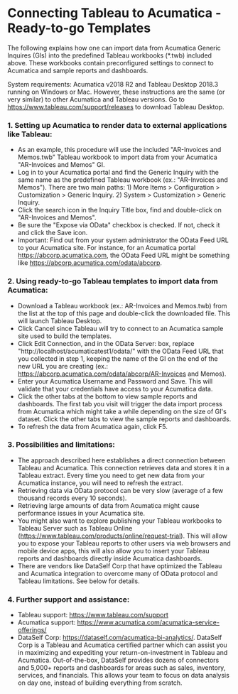 # Connecting Tableau to Acumatica - Ready-to-go Templates
The following explains how one can import data from Acumatica Generic Inquires (GIs) into the predefined Tableau workbooks (*.twb) included above. These workbooks contain preconfigured settings to connect to Acumatica and sample reports and dashboards.

System requirements: Acumatica v2018 R2 and Tableau Desktop 2018.3 running on Windows or Mac. However, these instructions are the same (or very similar) to other Acumatica and Tableau versions. Go to https://www.tableau.com/support/releases to download Tableau Desktop.

### 1. Setting up Acumatica to render data to external applications like Tableau:
- As an example, this procedure will use the included "AR-Invoices and Memos.twb" Tableau workbook to import data from your Acumatica "AR-Invoices and Memos" GI. 
- Log in to your Acumatica portal and find the Generic Inquiry with the same name as the predefined Tableau workbook (ex.: "AR-Invoices and Memos"). There are two main paths: 1) More Items > Configuration > Customization > Generic Inquiry. 2) System > Customization > Generic Inquiry.
- Click the search icon in the Inquiry Title box, find and double-click on "AR-Invoices and Memos".
- Be sure the "Expose via OData" checkbox is checked. If not, check it and click the Save icon.
- Important: Find out from your system administrator the OData Feed URL to your Acumatica site. For instance, for an Acumatica portal https://abcorp.acumatica.com, the OData Feed URL might be something like https://abcorp.acumatica.com/odata/abcorp.

### 2. Using ready-to-go Tableau templates to import data from Acumatica:
- Download a Tableau workbook (ex.: AR-Invoices and Memos.twb) from the list at the top of this page and double-click the downloaded file. This will launch Tableau Desktop. 
- Click Cancel since Tableau will try to connect to an Acumatica sample site used to build the templates. 
- Click Edit Connection, and in the OData Server: box, replace "http://localhost/acumaticatest1/odata/" with the OData Feed URL that you collected in step 1, keeping the name of the GI on the end of the new URL you are creating (ex.: https://abcorp.acumatica.com/odata/abcorp/AR-Invoices and Memos).
- Enter your Acumatica Username and Password and Save. This will validate that your credentials have access to your Acumatica data. 
- Click the other tabs at the bottom to view sample reports and dashboards. The first tab you visit will trigger the data import process from Acumatica which might take a while depending on the size of GI's dataset. Click the other tabs to view the sample reports and dashboards.
- To refresh the data from Acumatica again, click F5. 

### 3. Possibilities and limitations:
- The approach described here establishes a direct connection between Tableau and Acumatica. This connection retrieves data and stores it in a Tableau extract.  Every time you need to get new data from your Acumatica instance, you will need to refresh the extract.
- Retrieving data via OData protocol can be very slow (average of a few thousand records every 10 seconds).
- Retrieving large amounts of data from Acumatica might cause performance issues in your Acumatica site. 
- You might also want to explore publishing your Tableau workbooks to Tableau Server such as Tableau Online (https://www.tableau.com/products/online/request-trial). This will allow you to expose your Tableau reports to other users via web browsers and mobile device apps, this will also allow you to insert your Tableau reports and dashboards directly inside Acumatica dashboards.
- There are vendors like DataSelf Corp that have optimized the Tableau and Acumatica integration to overcome many of OData protocol and Tableau limitations. See below for details.

### 4. Further support and assistance:
- Tableau support: https://www.tableau.com/support
- Acumatica support: https://www.acumatica.com/acumatica-service-offerings/
- DataSelf Corp: https://dataself.com/acumatica-bi-analytics/. DataSelf Corp is a Tableau and Acumatica certified partner which can assist you in maximizing and expediting your return-on-investment in Tableau and Acumatica. Out-of-the-box, DataSelf provides dozens of connectors and 5,000+ reports and dashboards for areas such as sales, inventory, services, and financials. This allows your team to focus on data analysis on day one, instead of building everything from scratch.
